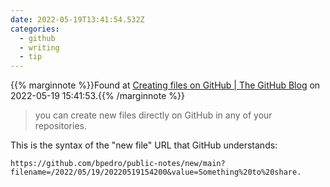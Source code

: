 ```yaml
---
date: 2022-05-19T13:41:54.532Z
categories:
  - github
  - writing
  - tip
---
```

{{% marginnote %}}Found at [Creating files on GitHub | The GitHub Blog](https://github.blog/2012-12-05-creating-files-on-github/) on 2022-05-19 15:41:53.{{% /marginnote %}}

> you can create new files directly on GitHub in any of your repositories.

This is the syntax of the "new file" URL that GitHub understands:

`https://github.com/bpedro/public-notes/new/main?filename=/2022/05/19/20220519154200&value=Something%20to%20share.`

